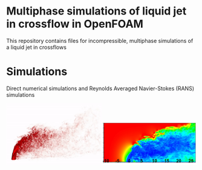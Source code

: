 # Multiphase simulations of liquid jet in crossflow in OpenFOAM

This repository contains files for incompressible, multiphase simulations of 
a liquid jet in crossflows

# Simulations
Direct numerical simulations and Reynolds Averaged Navier-Stokes (RANS) simulations 

<img src="Images/JICF_DNS.gif?raw=true&v=50" alt="your_alternative_text" width="50%" height="50%" loop="true" autoplay="true"><img src="Images/JICF_Contours.png?raw=true&v=50" alt="your_alternative_text" width="50%" height="50%" loop="true" autoplay="true">
